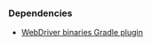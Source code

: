 ### Dependencies

- [WebDriver binaries Gradle plugin](https://github.com/erdi/webdriver-binaries-gradle-plugin/)